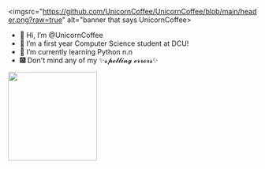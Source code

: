 
<imgsrc="https://github.com/UnicornCoffee/UnicornCoffee/blob/main/header.png?raw=true" alt="banner that says UnicornCoffee>


- 👋 Hi, I’m @UnicornCoffee
- 👀 I’m a first year Computer Science student at DCU!
- 🌱 I’m currently learning Python n.n
- :fireworks: Don't mind any of my ✨𝓼𝓹𝓮𝓵𝓵𝓲𝓷𝓰 𝓮𝓻𝓻𝓸𝓻𝓼✨
<!---
UnicornCoffee/UnicornCoffee is a ✨ special ✨ repository because its `README.md` (this file) appears on your GitHub profile.
You can click the Preview link to take a look at your changes.
--->
<img height="180em" src="https://github-readme-stats.vercel.app/api?username=UnicornCoffee&show_icons=true&hide_border=true&&count_private=true&include_all_commits=true" />
